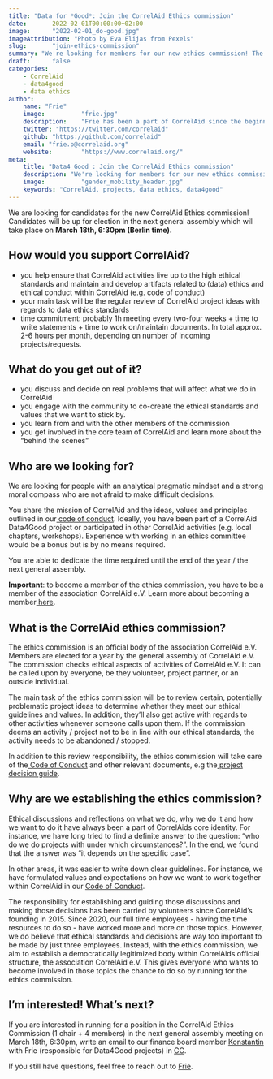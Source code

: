 ```yaml
---
title: "Data for *Good*: Join the CorrelAid Ethics commission"
date:       2022-02-01T00:00:00+02:00
image:      "2022-02-01_do-good.jpg"
imageAttribution: "Photo by Eva Elijas from Pexels"
slug:       "join-ethics-commission"
summary: "We're looking for members for our new ethics commission! The commission will be reviewing CorrelAid activities to make sure that we live up to our aspiration to make the world better with data science. Run for the commision and help us do that!"
draft:      false
categories:       
    - CorrelAid
    - data4good
    - data ethics
author: 
    name: "Frie"
    image:          "frie.jpg"
    description:    "Frie has been a part of CorrelAid since the beginnings in 2015. Since February 2020, they have the opportunity to work full-time for CorrelAid. They are responsible for the coordination of our data4good projects. In addition, they maintain and organize our infrastructure, occassionally developing internal tooling. For all this, they can draw from their two-year experience working as an IT consultant during which they were able to learn a lot about working in and implementing techical projects."
    twitter: "https://twitter.com/correlaid"
    github: "https://github.com/correlaid"
    email: "frie.p@correlaid.org"
    website:        "https://www.correlaid.org/"
meta:
    title: "Data4_Good_: Join the CorrelAid Ethics commission"
    description: "We're looking for members for our new ethics commission!"
    image:          "gender_mobility_header.jpg"
    keywords: "CorrelAid, projects, data ethics, data4good"
---
```





We are looking for candidates for the new CorrelAid Ethics commission! Candidates will be up for election in the next general assembly which will take place on **March** **18th, 6:30pm (Berlin time).**


## How would you support CorrelAid?



* you help ensure that CorrelAid activities live up to the high ethical standards and maintain and develop artifacts related to (data) ethics and ethical conduct within CorrelAid (e.g. code of conduct)
* your main task will be the regular review of CorrelAid project ideas with regards to data ethics standards
* time commitment: probably 1h meeting every two-four weeks + time to write statements + time to work on/maintain documents. In total approx. 2-6 hours per month, depending on number of incoming projects/requests.


## What do you get out of it?



* you discuss and decide on real problems that will affect what we do in CorrelAid
* you engage with the community to co-create the ethical standards and values that we want to stick by.
* you learn from and with the other members of the commission
* you get involved in the core team of CorrelAid and learn more about the “behind the scenes”


## Who are we looking for?

We are looking for people with an analytical pragmatic mindset and a strong moral compass who are not afraid to make difficult decisions.

You share the mission of CorrelAid and the ideas, values and principles outlined in our[ code of conduct](https://correlaid.org/about/codeofconduct/). Ideally, you have been part of a CorrelAid Data4Good project or participated in other CorrelAid activities (e.g. local chapters, workshops). Experience with working in an ethics committee would be a bonus but is by no means required.

You are able to dedicate the time required until the end of the year / the next general assembly.

**Important**: to become a member of the ethics commission, you have to be a member of the association CorrelAid e.V. Learn more about becoming a member[ here](https://correlaid.org/en/become-member/).


## What is the CorrelAid ethics commission?

The ethics commission is an official body of the association CorrelAid e.V. Members are elected for a year by the general assembly of CorrelAid e.V. The commission checks ethical aspects of activities of CorrelAid e.V. It can be called upon by everyone, be they volunteer, project partner, or an outside individual.

The main task of the ethics commission will be to review certain, potentially problematic project ideas to determine whether they meet our ethical guidelines and values. In addition, they’ll also get active with regards to other activities whenever someone calls upon them. If the commission deems an activity / project not to be in line with our ethical standards, the activity needs to be abandoned / stopped.

In addition to this review responsibility, the ethics commission will take care of the[ Code of Conduct](https://correlaid.org/about/codeofconduct/) and other relevant documents, e.g the[ project decision guide](https://docs.correlaid.org/project-manual/project-decision-guide).


## Why are we establishing the ethics commission?

Ethical discussions and reflections on what we do, why we do it and how we want to do it have always been a part of CorrelAids core identity. For instance, we have long tried to find a definite answer to the question: “who do we do projects with under which circumstances?”. In the end, we found that the answer was “it depends on the specific case”.

In other areas, it was easier to write down clear guidelines. For instance, we have formulated values and expectations on how we want to work together within CorrelAid in our [Code of Conduct](https://correlaid.org/about/codeofconduct). 

The responsibility for establishing and guiding those discussions and making those decisions has been carried by volunteers since CorrelAid’s founding in 2015. Since 2020, our full time employees - having the time resources to do so - have worked more and more on those topics. However, we do believe that ethical standards and decisions are way too important to be made by just three employees. Instead, with the ethics commission, we aim to establish a democratically legitimized body within CorrelAids official structure, the association CorrelAid e.V. This gives everyone who wants to become involved in those topics the chance to do so by running for the ethics commission. 


## I’m interested! What’s next?

If you are interested in running for a position in the CorrelAid Ethics Commission (1 chair + 4 members) in the next general assembly meeting on March 18th, 6:30pm, write an email to our finance board member [Konstantin](mailto:finanzen@correlaid.org) with Frie (responsible for Data4Good projects) in [CC](mailto:frie.p@correlaid.org).

If you still have questions, feel free to reach out to [Frie](mailto:frie.p@correlaid.org). 
